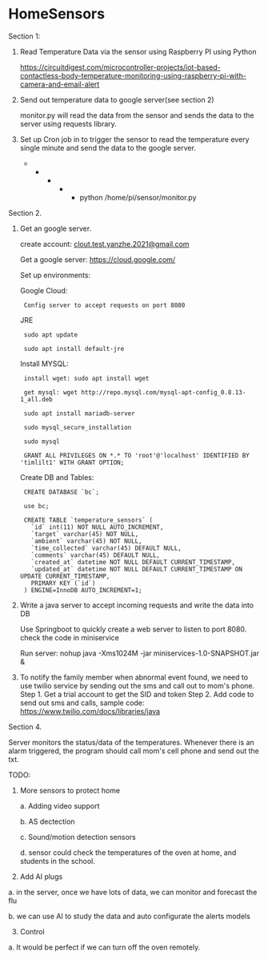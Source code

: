 # HomeSensors

Section 1:

1. Read Temperature Data via the sensor using Raspberry PI using Python

      https://circuitdigest.com/microcontroller-projects/iot-based-contactless-body-temperature-monitoring-using-raspberry-pi-with-camera-and-email-alert
   
2. Send out temperature data to google server(see section 2)

      monitor.py will read the data from the sensor and sends the data to the server using requests library.
      
3. Set up Cron job in to trigger the sensor to read the temperature every single minute and send the data to the google server.

      * * * * * python /home/pi/sensor/monitor.py

      
Section 2. 

1. Get an google server. 
      
      create account:       clout.test.yanzhe.2021@gmail.com
      
      Get a google server: https://cloud.google.com/
      


   Set up environments: 
   
      Google Cloud:
      
        Config server to accept requests on port 8080
        
      JRE
        
        sudo apt update
        
        sudo apt install default-jre
        
      Install MYSQL:
      
        install wget: sudo apt install wget 
        
        get mysql: wget http://repo.mysql.com/mysql-apt-config_0.8.13-1_all.deb
        
        sudo apt install mariadb-server
        
        sudo mysql_secure_installation
        
        sudo mysql
        
        GRANT ALL PRIVILEGES ON *.* TO 'root'@'localhost' IDENTIFIED BY 'timlilt1' WITH GRANT OPTION;
        
      Create DB and Tables:
        
        CREATE DATABASE `bc`;
        
        use bc;

        CREATE TABLE `temperature_sensors` (
          `id` int(11) NOT NULL AUTO_INCREMENT,
          `target` varchar(45) NOT NULL,
          `ambient` varchar(45) NOT NULL,
          `time_collected` varchar(45) DEFAULT NULL,
          `comments` varchar(45) DEFAULT NULL,
          `created_at` datetime NOT NULL DEFAULT CURRENT_TIMESTAMP,
          `updated_at` datetime NOT NULL DEFAULT CURRENT_TIMESTAMP ON UPDATE CURRENT_TIMESTAMP,
          PRIMARY KEY (`id`)
        ) ENGINE=InnoDB AUTO_INCREMENT=1;
        

2. Write a java server to accept incoming requests and write the data into DB

      Use Springboot to quickly create a web server to listen to port 8080. check the code in miniservice

      Run server: nohup java -Xms1024M -jar miniservices-1.0-SNAPSHOT.jar &
   
3. To notify the family member when abnormal event found, we need to use twilio service by sending out the sms and call out to mom's phone.
      Step 1. Get a trial account to get the SID and token
      Step 2. Add code to send out sms and calls, sample code: https://www.twilio.com/docs/libraries/java


Section 4. 

Server monitors the status/data of the temperatures. Whenever there is an alarm triggered, the program should call mom's cell phone and send out the txt.

TODO:

1. More sensors to protect home

      a. Adding video support
      
      b. AS dectection
  
      c. Sound/motion detection sensors
  
      d. sensor could check the temperatures of the oven at home, and students in the school. 
      
2. Add AI plugs

  a. in the server, once we have lots of data, we can monitor and forecast the flu
  
  b. we can use AI to study the data and auto configurate the alerts models
  
3. Control 

  a. It would be perfect if we can turn off the oven remotely.
